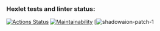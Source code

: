 ### Hexlet tests and linter status:
[![Actions Status](https://github.com/shadowaion/php-project-lvl1/workflows/hexlet-check/badge.svg)](https://github.com/shadowaion/php-project-lvl1/actions)
[![Maintainability](https://api.codeclimate.com/v1/badges/a99a88d28ad37a79dbf6/maintainability)](https://codeclimate.com/github/codeclimate/codeclimate/maintainability)
[![shadowaion-patch-1](https://github.com/shadowaion/php-project-lvl1/.github/workflows/superlinter.yml/badge.svg)
